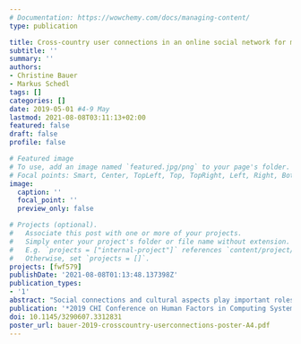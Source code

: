 ```yaml
---
# Documentation: https://wowchemy.com/docs/managing-content/
type: publication

title: Cross-country user connections in an online social network for music
subtitle: ''
summary: ''
authors:
- Christine Bauer
- Markus Schedl
tags: []
categories: []
date: 2019-05-01 #4-9 May
lastmod: 2021-08-08T03:11:13+02:00
featured: false
draft: false
profile: false

# Featured image
# To use, add an image named `featured.jpg/png` to your page's folder.
# Focal points: Smart, Center, TopLeft, Top, TopRight, Left, Right, BottomLeft, Bottom, BottomRight.
image:
  caption: ''
  focal_point: ''
  preview_only: false

# Projects (optional).
#   Associate this post with one or more of your projects.
#   Simply enter your project's folder or file name without extension.
#   E.g. `projects = ["internal-project"]` references `content/project/deep-learning/index.md`.
#   Otherwise, set `projects = []`.
projects: [fwf579]
publishDate: '2021-08-08T01:13:48.137398Z'
publication_types:
- '1'
abstract: "Social connections and cultural aspects play important roles in shaping an individual's preferences. For instance, people tend to select friends with similar music preferences. Furthermore, preferences and friending are influenced by cultural aspects. Recommender systems may benefit from these phenomena by using knowledge about the nature of social ties to better tailor recommendations to an individual. Focusing on the specifities of music preferences, we study user connections on Last.fm---an online social network for music. We identify those countries whose users are mainly connected within the same country, and those countries that are characterized by cross-country user connections. Strong cross-country connection pairs are typically characterized by similar cultural, historic, or linguistic backgrounds, or geographic proximity. The United States, the United Kingdom, and Russia are identified as countries having a large relative amount of user connections from other countries. Our results contribute to understanding the complexity of social ties and how they are reflected in connection behavior, and are a promising source for advancements of personalized systems."
publication: '*2019 CHI Conference on Human Factors in Computing Systems*'
doi: 10.1145/3290607.3312831
poster_url: bauer-2019-crosscountry-userconnections-poster-A4.pdf
---
```

